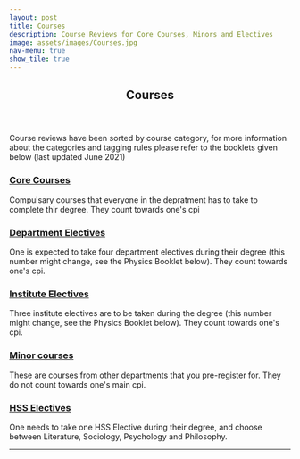 ```yaml
---
layout: post
title: Courses
description: Course Reviews for Core Courses, Minors and Electives
image: assets/images/Courses.jpg
nav-menu: true
show_tile: true
---
```


<!-- Main -->
<div id="main" class="alt">

<!-- One -->
<section id="one">
	<div class="inner">
		<header class="major">
			<h1>Courses</h1>
		</header>

<!-- Content -->
<p>Course reviews have been sorted by course category, for more information about the categories and tagging rules please refer to the booklets given below (last updated June 2021) </p>
<div class="row">
	<div class="6u 12u$(small)">
		<h3><a href="https://epdampiitb.github.io/p/courses/core.html">Core Courses</a></h3>
		<p>Compulsary courses that everyone in the depratment has to take to complete thir degree. They count towards one's cpi</p>
	</div>
	<div class="6u$ 12u$(small)">
		<h3><a href="https://epdampiitb.github.io/p/courses/de.html">Department Electives</a></h3>
		<p>One is expected to take four department electives during their degree (this number might change, see the Physics Booklet below). They count towards one's cpi.</p>
	</div>
	<!-- Break -->
	<div class="4u 12u$(medium)">
		<h3><a href="https://epdampiitb.github.io/p/courses/ie.html">Institute Electives</a></h3>
		<p>Three institute electives are to be taken during the degree (this number might change, see the Physics Booklet below). They count towards one's cpi.</p>
	</div>
	<div class="4u 12u$(medium)">
		<h3><a href="https://epdampiitb.github.io/p/courses/minor.html">Minor courses</a></h3>
		<p>These are courses from other departments that you pre-register for. They do not count towards one's main cpi.</p>
	</div>
	<div class="4u$ 12u$(medium)">
		<h3><a href="https://epdampiitb.github.io/p/courses/hss.html">HSS Electives</a></h3>
		<p>One needs to take one HSS Elective during their degree, and choose between Literature, Sociology, Psychology and Philosophy.</p>
	</div>
</div>

<hr class="major" />
